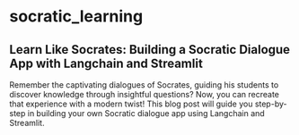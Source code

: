 # socratic_learning

## Learn Like Socrates: Building a Socratic Dialogue App with Langchain and Streamlit

Remember the captivating dialogues of Socrates, guiding his students to discover knowledge through insightful questions? Now, you can recreate that experience with a modern twist! This blog post will guide you step-by-step in building your own Socratic dialogue app using Langchain and Streamlit.
﻿

